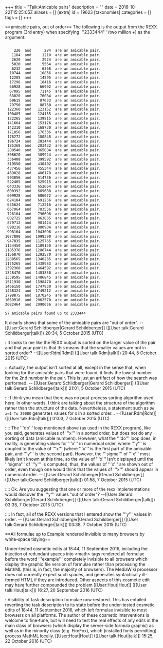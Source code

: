 +++
title = "Talk:Amicable pairs"
description = ""
date = 2016-10-22T15:25:05Z
aliases = []
[extra]
id = 19623
[taxonomies]
categories = []
tags = []
+++

==amicable pairs, out of order==
The following is the output from the REXX program (3rd entry) when specifying   '''2333444'''   (two million +)   as the argument:

```txt

    220  and      284  are an amicable pair.
   1184  and     1210  are an amicable pair.
   2620  and     2924  are an amicable pair.
   5020  and     5564  are an amicable pair.
   6232  and     6368  are an amicable pair.
  10744  and    10856  are an amicable pair.
  12285  and    14595  are an amicable pair.
  17296  and    18416  are an amicable pair.
  66928  and    66992  are an amicable pair.
  67095  and    71145  are an amicable pair.
  63020  and    76084  are an amicable pair.
  69615  and    87633  are an amicable pair.
  79750  and    88730  are an amicable pair.
 122368  and   123152  are an amicable pair.
 100485  and   124155  are an amicable pair.
 122265  and   139815  are an amicable pair.
 141664  and   153176  are an amicable pair.
 142310  and   168730  are an amicable pair.
 171856  and   176336  are an amicable pair.
 176272  and   180848  are an amicable pair.
 196724  and   202444  are an amicable pair.
 185368  and   203432  are an amicable pair.
 280540  and   365084  are an amicable pair.
 308620  and   389924  are an amicable pair.
 356408  and   399592  are an amicable pair.
 319550  and   430402  are an amicable pair.
 437456  and   455344  are an amicable pair.
 469028  and   486178  are an amicable pair.
 503056  and   514736  are an amicable pair.
 522405  and   525915  are an amicable pair.
 643336  and   652664  are an amicable pair.
 600392  and   669688  are an amicable pair.
 609928  and   686072  are an amicable pair.
 624184  and   691256  are an amicable pair.
 635624  and   712216  are an amicable pair.
 667964  and   783556  are an amicable pair.
 726104  and   796696  are an amicable pair.
 802725  and   863835  are an amicable pair.
 879712  and   901424  are an amicable pair.
 898216  and   980984  are an amicable pair.
 998104  and  1043096  are an amicable pair.
1077890  and  1099390  are an amicable pair.
 947835  and  1125765  are an amicable pair.
1154450  and  1189150  are an amicable pair.
1185376  and  1286744  are an amicable pair.
1156870  and  1292570  are an amicable pair.
1280565  and  1340235  are an amicable pair.
1175265  and  1438983  are an amicable pair.
1392368  and  1464592  are an amicable pair.
1328470  and  1483850  are an amicable pair.
1358595  and  1486845  are an amicable pair.
1511930  and  1598470  are an amicable pair.
1466150  and  1747930  are an amicable pair.
1468324  and  1749212  are an amicable pair.
1798875  and  1870245  are an amicable pair.
1669910  and  2062570  are an amicable pair.
2082464  and  2090656  are an amicable pair.

57 amicable pairs found up to 2333444

```

It clearly shows that some of the amicable pairs are "out of order".   -- [[User:Gerard Schildberger|Gerard Schildberger]] ([[User talk:Gerard Schildberger|talk]]) 20:34, 5 October 2015 (UTC)

: It looks to me like the REXX output is sorted on the larger value of the pair and that your point is that this means that the smaller values are not in sorted order? --[[User:Rdm|Rdm]] ([[User talk:Rdm|talk]]) 20:44, 5 October 2015 (UTC)

:: Actually, the output isn't sorted at all, except in the sense that, when looking for the amicable pairs that were found, it finds the lowest number for the 2nd number in the pair.   This is just an artifact of how the search was performed.   -- [[User:Gerard Schildberger|Gerard Schildberger]] ([[User talk:Gerard Schildberger|talk]]) 21:01, 5 October 2015 (UTC)

::: I think you mean that there was no post-process sorting algorithm used here. In other words, I think are talking about the structure of the algorithm rather than the structure of the data. Nevertheless, a statement such as <code>Do x=1 To 20000</code> generates values for x in a sorted order... --[[User:Rdm|Rdm]] ([[User talk:Rdm|talk]]) 01:03, 7 October 2015 (UTC)

:::: The   '''do'''   loop mentioned above (as used in the REXX program), like you said, generates values of   '''x'''   in a sorted order, but does not do any sorting of data (amicable numbers).   However, what the   '''do'''   loop does, in reality, is generating values for   '''x'''   in numerical order, where   '''y'''   is coupled to the value of   '''x'''   (where   '''x''' is the first part of the amicable pair, and   '''y'''   is the second part).   However, the   '''sigma'''   of   '''x'''   most likely isn't known at this time, so the value of   '''x'''   isn't displayed until the   '''sigma'''   of   '''y'''   is computed, thus, the values of   '''x'''   are shown out of order, even though one would think that the values of   '''x'''   should appear in numerical order.   -- [[User:Gerard Schildberger|Gerard Schildberger]] ([[User talk:Gerard Schildberger|talk]]) 01:58, 7 October 2015 (UTC)

<!-- Like baseball, the runner on 1st can't run to 2nd until the runner on 2nd advances to 3rd.  Apologies for the similarity to the  Abbot and Costello  routine. -->

:::: Ok. Are you suggesting that one or more of the rexx implementations would discover the   '''y'''   values "out of order"? --[[User:Gerard Schildberger|Gerard Schildberger]] ([[User talk:Gerard Schildberger|talk]]) 03:38, 7 October 2015 (UTC)

:::: In fact, all of the REXX versions that I entered show the   '''y'''   values in order.   -- [[User:Gerard Schildberger|Gerard Schildberger]] ([[User talk:Gerard Schildberger|talk]]) 03:38, 7 October 2015 (UTC)


==All formulae up to Example rendered invisible to many browsers by white-space tidying==

Under-tested cosmetic edits at 18:44, 11 September 2016, including the injection of redundant spaces into &lt;math&gt; tags rendered all formulae before the word '''example''' completely invisible to all browsers which display the graphic file version of formulae rather than processing the MathML (this is, in fact, the majority of browsers). The MediaWiki processor does not currently expect such spaces, and generates syntactically ill-formed HTML if they are introduced. Other aspects of this cosmetic edit may have further compounded the problem [[User:Hout|Hout]] ([[User talk:Hout|talk]]) 16:27, 20 September 2016 (UTC)

: Visibility of task description formulae now restored. This has entailed reverting the task description to its state before the under-tested cosmetic edits of 18:44, 11 September 2016, which left formulae invisible to most browsers on all platforms. The author of these  cosmetic interventions is welcome to fine-tune, but will need to test the real effects of any edits in the main class of browsers (which display the server-side formula graphic) as well as in the minority class (e.g. FireFox), which (installed fonts permitting) process MathML locally. [[User:Hout|Hout]] ([[User talk:Hout|talk]]) 15:25, 22 October 2016 (UTC)
